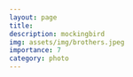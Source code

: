 ```yaml
---
layout: page
title:  
description: mockingbird
img: assets/img/brothers.jpeg
importance: 7
category: photo
---
```

